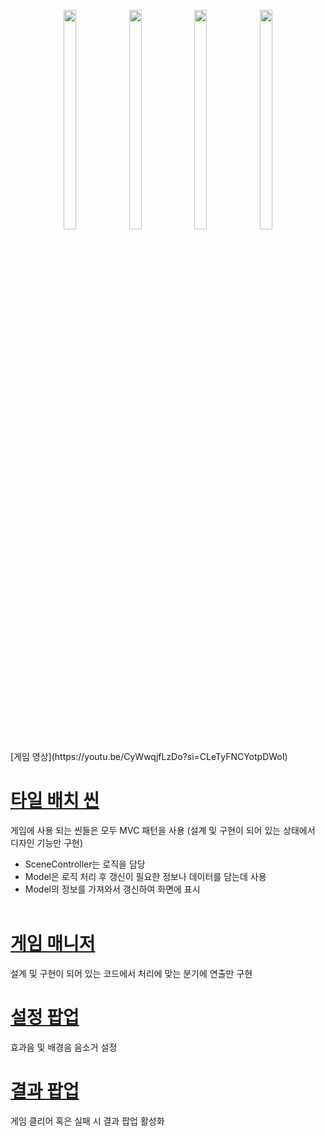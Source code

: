 <p align="center">
<img src="https://github.com/DWBoo/3-Tile-Hell-Puzzle/assets/147593910/6455eec4-ec92-4663-9122-541beb5f8635" width="20%" height="30%">
<img src="https://github.com/DWBoo/3-Tile-Hell-Puzzle/assets/147593910/cc77e83f-767b-4417-969e-75ec9a613821" width="20%" height="30%">
<img src="https://github.com/DWBoo/3-Tile-Hell-Puzzle/assets/147593910/b7bef5f8-a039-45ff-acb5-54b062c1a05a" width="20%" height="30%">
<img src="https://github.com/DWBoo/3-Tile-Hell-Puzzle/assets/147593910/7a9d1178-6fb1-4fb3-b703-4a6378d64a53" width="20%" height="30%"></br>
</p>
[게임 영상](https://youtu.be/CyWwqjfLzDo?si=CLeTyFNCYotpDWoI)

# [타일 배치 씬](https://github.com/DWBoo/3-Tile-Hell-Puzzle/tree/main/Scripts/PuzzleDesignScene)
게임에 사용 되는 씬들은 모두 MVC 패턴을 사용 (설계 및 구현이 되어 있는 상태에서 디자인 기능만 구현)
* SceneController는 로직을 담당
* Model은 로직 처리 후 갱신이 필요한 정보나 데이터를 담는데 사용
* Model의 정보를 가져와서 갱신하여 화면에 표시</br></br>

# [게임 매니저](https://github.com/DWBoo/3-Tile-Hell-Puzzle/tree/main/Scripts/PuzzleScene)
설계 및 구현이 되어 있는 코드에서 처리에 맞는 분기에 연출만 구현</br>

# [설정 팝업](https://github.com/DWBoo/3-Tile-Hell-Puzzle/tree/main/Scripts/MainScene/UI)
효과음 및 배경음 음소거 설정

# [결과 팝업](https://github.com/DWBoo/3-Tile-Hell-Puzzle/tree/main/Scripts/PuzzleScene/UI)
게임 클리어 혹은 실패 시 결과 팝업 활성화
